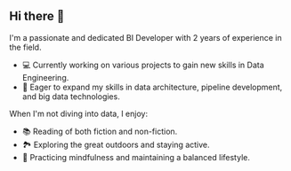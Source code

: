 ## Hi there 👋

I'm a passionate and dedicated BI Developer with 2 years of experience in the field.
- 💻 Currently working on various projects to gain new skills in Data Engineering.
- 🔎 Eager to expand my skills in data architecture, pipeline development, and big data technologies.

When I'm not diving into data, I enjoy:

- 📚 Reading of both fiction and non-fiction.
- 🏞 Exploring the great outdoors and staying active.
- 🧘 Practicing mindfulness and maintaining a balanced lifestyle.

<!--
**odashka/odashka** is a ✨ _special_ ✨ repository because its `README.md` (this file) appears on your GitHub profile.

Here are some ideas to get you started:

- 🔭 I’m currently working on ...
- 🌱 I’m currently learning ...
- 👯 I’m looking to collaborate on ...
- 🤔 I’m looking for help with ...
- 💬 Ask me about ...
- 📫 How to reach me: ...
- 😄 Pronouns: ...
- ⚡ Fun fact: ...
-->
